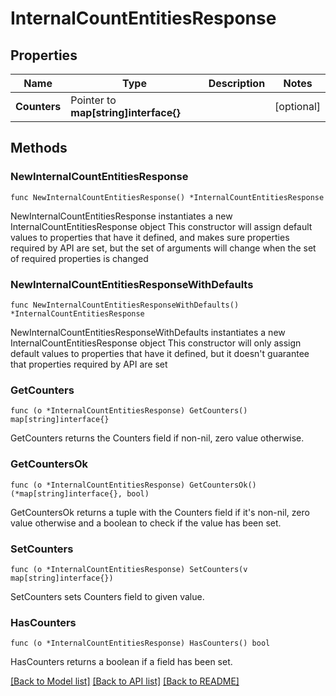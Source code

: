 # InternalCountEntitiesResponse


## Properties

Name | Type | Description | Notes
------------ | ------------- | ------------- | -------------
**Counters** | Pointer to **map[string]interface{}** |  | [optional] 



## Methods


### NewInternalCountEntitiesResponse

`func NewInternalCountEntitiesResponse() *InternalCountEntitiesResponse`

NewInternalCountEntitiesResponse instantiates a new InternalCountEntitiesResponse object
This constructor will assign default values to properties that have it defined,
and makes sure properties required by API are set, but the set of arguments
will change when the set of required properties is changed

### NewInternalCountEntitiesResponseWithDefaults

`func NewInternalCountEntitiesResponseWithDefaults() *InternalCountEntitiesResponse`

NewInternalCountEntitiesResponseWithDefaults instantiates a new InternalCountEntitiesResponse object
This constructor will only assign default values to properties that have it defined,
but it doesn't guarantee that properties required by API are set


### GetCounters

`func (o *InternalCountEntitiesResponse) GetCounters() map[string]interface{}`

GetCounters returns the Counters field if non-nil, zero value otherwise.

### GetCountersOk

`func (o *InternalCountEntitiesResponse) GetCountersOk() (*map[string]interface{}, bool)`

GetCountersOk returns a tuple with the Counters field if it's non-nil, zero value otherwise
and a boolean to check if the value has been set.

### SetCounters

`func (o *InternalCountEntitiesResponse) SetCounters(v map[string]interface{})`

SetCounters sets Counters field to given value.


### HasCounters

`func (o *InternalCountEntitiesResponse) HasCounters() bool`

HasCounters returns a boolean if a field has been set.









[[Back to Model list]](../README.md#documentation-for-models) [[Back to API list]](../README.md#documentation-for-api-endpoints) [[Back to README]](../README.md)



